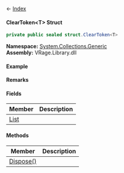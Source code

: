 ← [Index](Api-Index)

#### ClearToken&lt;T&gt; Struct

```csharp
private public sealed struct.ClearToken<T>
```

**Namespace:** [System.Collections.Generic](System.Collections.Generic)  
**Assembly:** VRage.Library.dll

#### Example

#### Remarks

#### Fields

|Member|Description|
|---|---|
|[List](System.Collections.Generic.ClearToken`1.List)||

#### Methods

|Member|Description|
|---|---|
|[Dispose()](System.Collections.Generic.ClearToken`1.Dispose)||


